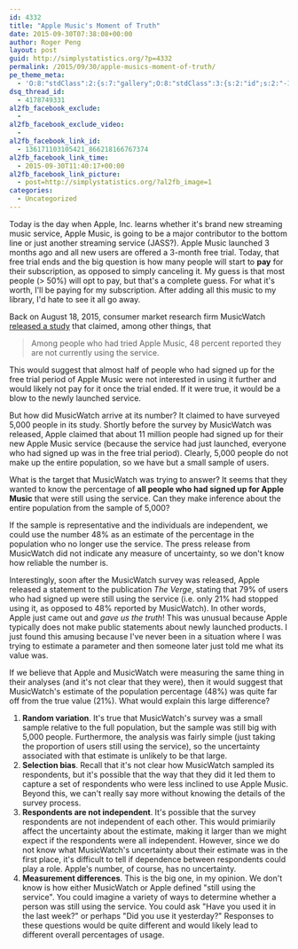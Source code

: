 ```yaml
---
id: 4332
title: "Apple Music's Moment of Truth"
date: 2015-09-30T07:38:08+00:00
author: Roger Peng
layout: post
guid: http://simplystatistics.org/?p=4332
permalink: /2015/09/30/apple-musics-moment-of-truth/
pe_theme_meta:
  - 'O:8:"stdClass":2:{s:7:"gallery";O:8:"stdClass":3:{s:2:"id";s:2:"-1";s:5:"width";s:0:"";s:6:"height";s:0:"";}s:5:"video";O:8:"stdClass":1:{s:2:"id";s:2:"-1";}}'
dsq_thread_id:
  - 4178749331
al2fb_facebook_exclude:
  - 
al2fb_facebook_exclude_video:
  - 
al2fb_facebook_link_id:
  - 136171103105421_866218166767374
al2fb_facebook_link_time:
  - 2015-09-30T11:40:17+00:00
al2fb_facebook_link_picture:
  - post=http://simplystatistics.org/?al2fb_image=1
categories:
  - Uncategorized
---
```

Today is the day when Apple, Inc. learns whether it's brand new streaming music service, Apple Music, is going to be a major contributor to the bottom line or just another streaming service (JASS?). Apple Music launched 3 months ago and all new users are offered a 3-month free trial. Today, that free trial ends and the big question is how many people will start to **pay** for their subscription, as opposed to simply canceling it. My guess is that most people (> 50%) will opt to pay, but that's a complete guess. For what it's worth, I'll be paying for my subscription. After adding all this music to my library, I'd hate to see it all go away.

Back on August 18, 2015, consumer market research firm MusicWatch [released a study](http://www.businesswire.com/news/home/20150818005755/en#.VddbR7Scy6F) that claimed, among other things, that

> Among people who had tried Apple Music, 48 percent reported they are not currently using the service.

This would suggest that almost half of people who had signed up for the free trial period of Apple Music were not interested in using it further and would likely not pay for it once the trial ended. If it were true, it would be a blow to the newly launched service.

But how did MusicWatch arrive at its number? It claimed to have surveyed 5,000 people in its study. Shortly before the survey by MusicWatch was released, Apple claimed that about 11 million people had signed up for their new Apple Music service (because the service had just launched, everyone who had signed up was in the free trial period). Clearly, 5,000 people do not make up the entire population, so we have but a small sample of users.

What is the target that MusicWatch was trying to answer? It seems that they wanted to know the percentage of **all people who had signed up for Apple Music** that were still using the service. Can they make inference about the entire population from the sample of 5,000?

If the sample is representative and the individuals are independent, we could use the number 48% as an estimate of the percentage in the population who no longer use the service. The press release from MusicWatch did not indicate any measure of uncertainty, so we don't know how reliable the number is.

Interestingly, soon after the MusicWatch survey was released, Apple released a statement to the publication _The Verge_, stating that 79% of users who had signed up were still using the service (i.e. only 21% had stopped using it, as opposed to 48% reported by MusicWatch). In other words, Apple just came out and _gave us the truth_! This was unusual because Apple typically does not make public statements about newly launched products. I just found this amusing because I've never been in a situation where I was trying to estimate a parameter and then someone later just told me what its value was.

If we believe that Apple and MusicWatch were measuring the same thing in their analyses (and it's not clear that they were), then it would suggest that MusicWatch's estimate of the population percentage (48%) was quite far off from the true value (21%). What would explain this large difference?

  1. **Random variation**. It's true that MusicWatch's survey was a small sample relative to the full population, but the sample was still big with 5,000 people. Furthermore, the analysis was fairly simple (just taking the proportion of users still using the service), so the uncertainty associated with that estimate is unlikely to be that large.
  2. **Selection bias**. Recall that it's not clear how MusicWatch sampled its respondents, but it's possible that the way that they did it led them to capture a set of respondents who were less inclined to use Apple Music. Beyond this, we can't really say more without knowing the details of the survey process.
  3. **Respondents are not independent**. It's possible that the survey respondents are not independent of each other. This would primiarily affect the uncertainty about the estimate, making it larger than we might expect if the respondents were all independent. However, since we do not know what MusicWatch's uncertainty about their estimate was in the first place, it's difficult to tell if dependence between respondents could play a role. Apple's number, of course, has no uncertainty.
  4. **Measurement differences**. This is the big one, in my opinion. We don't know is how either MusicWatch or Apple defined "still using the service". You could imagine a variety of ways to determine whether a person was still using the service. You could ask "Have you used it in the last week?" or perhaps "Did you use it yesterday?" Responses to these questions would be quite different and would likely lead to different overall percentages of usage.